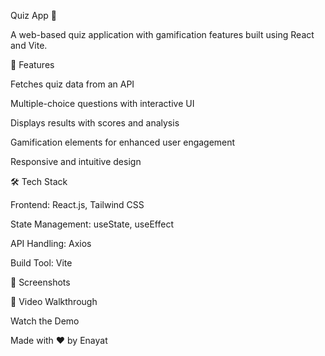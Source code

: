 Quiz App 🎯

A web-based quiz application with gamification features built using React and Vite.


🚀 Features

Fetches quiz data from an API

Multiple-choice questions with interactive UI

Displays results with scores and analysis

Gamification elements for enhanced user engagement

Responsive and intuitive design


🛠 Tech Stack

Frontend: React.js, Tailwind CSS

State Management: useState, useEffect

API Handling: Axios

Build Tool: Vite


📸 Screenshots





🎥 Video Walkthrough

Watch the Demo



Made with ❤️ by Enayat


